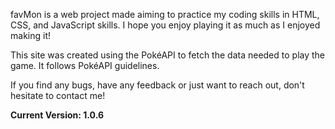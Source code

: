 favMon is a web project made aiming to practice my coding skills in HTML, CSS, and JavaScript skills. I hope you enjoy playing it as much as I enjoyed making it!

This site was created using the PokéAPI to fetch the data needed to play the game. It follows PokéAPI guidelines.

If you find any bugs, have any feedback or just want to reach out, don't hesitate to contact me!


<b>Current Version: 1.0.6</b>
